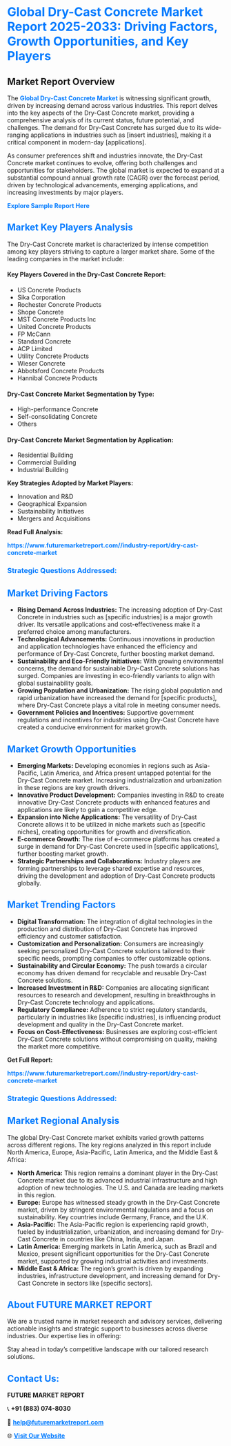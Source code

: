 <h1 style="color: #007BFF;">Global Dry-Cast Concrete Market Report 2025-2033: Driving Factors, Growth Opportunities, and Key Players</h1>

<section id="overview">
<h2>Market Report Overview</h2>
<p>The <a href="https://www.futuremarketreport.com//industry-report/dry-cast-concrete-market" style="color: #007BFF; text-decoration: none;"><strong>Global Dry-Cast Concrete Market</strong></a> is witnessing significant growth, driven by increasing demand across various industries. This report delves into the key aspects of the Dry-Cast Concrete market, providing a comprehensive analysis of its current status, future potential, and challenges. The demand for Dry-Cast Concrete has surged due to its wide-ranging applications in industries such as [insert industries], making it a critical component in modern-day [applications].</p>
<p>As consumer preferences shift and industries innovate, the Dry-Cast Concrete market continues to evolve, offering both challenges and opportunities for stakeholders. The global market is expected to expand at a substantial compound annual growth rate (CAGR) over the forecast period, driven by technological advancements, emerging applications, and increasing investments by major players.</p>
</section>

<section id="overview">
<p><a href="https://www.futuremarketreport.com//request-sample/reportId=58783" style="color: #007BFF; text-decoration: none;"><strong>Explore Sample Report Here</strong></a></p>
</section>

<section id="key-players">
<h2 style="color: #007BFF;">Market Key Players Analysis</h2>
<p>The Dry-Cast Concrete market is characterized by intense competition among key players striving to capture a larger market share. Some of the leading companies in the market include:</p>
<h4>Key Players Covered in the Dry-Cast Concrete Report:</h4>
<ul><li>US Concrete Products</li><li>Sika Corporation</li><li>Rochester Concrete Products</li><li>Shope Concrete</li><li>MST Concrete Products Inc</li><li>United Concrete Products</li><li>FP McCann</li><li>Standard Concrete</li><li>ACP Limited</li><li>Utility Concrete Products</li><li>Wieser Concrete</li><li>Abbotsford Concrete Products</li><li>Hannibal Concrete Products</li></ul>
<h4>Dry-Cast Concrete Market Segmentation by Type:</h4>
<ul><li>High-performance Concrete</li><li>Self-consolidating Concrete</li><li>Others</li></ul>

<h4>Dry-Cast Concrete Market Segmentation by Application:</h4>
<ul><li>Residential Building</li><li>Commercial Building</li><li>Industrial Building</li></ul>
<p><strong>Key Strategies Adopted by Market Players:</strong></p>
<ul>
<li>Innovation and R&D</li>
<li>Geographical Expansion</li>
<li>Sustainability Initiatives</li>
<li>Mergers and Acquisitions</li>
</ul>
</section>

<section>
<p><strong>Read Full Analysis: </strong></p><a href="https://www.futuremarketreport.com//industry-report/dry-cast-concrete-market" style="color: #007BFF; text-decoration: none;"><strong>https://www.futuremarketreport.com//industry-report/dry-cast-concrete-market</strong></a>
<h3 style="color: #007BFF;">Strategic Questions Addressed:</h3>
</section>

<section id="driving-factors">
<h2 style="color: #007BFF;">Market Driving Factors</h2>
<ul>
<li><strong>Rising Demand Across Industries:</strong> The increasing adoption of Dry-Cast Concrete in industries such as [specific industries] is a major growth driver. Its versatile applications and cost-effectiveness make it a preferred choice among manufacturers.</li>
<li><strong>Technological Advancements:</strong> Continuous innovations in production and application technologies have enhanced the efficiency and performance of Dry-Cast Concrete, further boosting market demand.</li>
<li><strong>Sustainability and Eco-Friendly Initiatives:</strong> With growing environmental concerns, the demand for sustainable Dry-Cast Concrete solutions has surged. Companies are investing in eco-friendly variants to align with global sustainability goals.</li>
<li><strong>Growing Population and Urbanization:</strong> The rising global population and rapid urbanization have increased the demand for [specific products], where Dry-Cast Concrete plays a vital role in meeting consumer needs.</li>
<li><strong>Government Policies and Incentives:</strong> Supportive government regulations and incentives for industries using Dry-Cast Concrete have created a conducive environment for market growth.</li>
</ul>
</section>

<section id="growth-opportunities">
<h2 style="color: #007BFF;">Market Growth Opportunities</h2>
<ul>
<li><strong>Emerging Markets:</strong> Developing economies in regions such as Asia-Pacific, Latin America, and Africa present untapped potential for the Dry-Cast Concrete market. Increasing industrialization and urbanization in these regions are key growth drivers.</li>
<li><strong>Innovative Product Development:</strong> Companies investing in R&D to create innovative Dry-Cast Concrete products with enhanced features and applications are likely to gain a competitive edge.</li>
<li><strong>Expansion into Niche Applications:</strong> The versatility of Dry-Cast Concrete allows it to be utilized in niche markets such as [specific niches], creating opportunities for growth and diversification.</li>
<li><strong>E-commerce Growth:</strong> The rise of e-commerce platforms has created a surge in demand for Dry-Cast Concrete used in [specific applications], further boosting market growth.</li>
<li><strong>Strategic Partnerships and Collaborations:</strong> Industry players are forming partnerships to leverage shared expertise and resources, driving the development and adoption of Dry-Cast Concrete products globally.</li>
</ul>
</section>

<section id="trending-factors">
<h2 style="color: #007BFF;">Market Trending Factors</h2>
<ul>
<li><strong>Digital Transformation:</strong> The integration of digital technologies in the production and distribution of Dry-Cast Concrete has improved efficiency and customer satisfaction.</li>
<li><strong>Customization and Personalization:</strong> Consumers are increasingly seeking personalized Dry-Cast Concrete solutions tailored to their specific needs, prompting companies to offer customizable options.</li>
<li><strong>Sustainability and Circular Economy:</strong> The push towards a circular economy has driven demand for recyclable and reusable Dry-Cast Concrete solutions.</li>
<li><strong>Increased Investment in R&D:</strong> Companies are allocating significant resources to research and development, resulting in breakthroughs in Dry-Cast Concrete technology and applications.</li>
<li><strong>Regulatory Compliance:</strong> Adherence to strict regulatory standards, particularly in industries like [specific industries], is influencing product development and quality in the Dry-Cast Concrete market.</li>
<li><strong>Focus on Cost-Effectiveness:</strong> Businesses are exploring cost-efficient Dry-Cast Concrete solutions without compromising on quality, making the market more competitive.</li>
</ul>
</section>

<section>
<p><strong>Get Full Report: </strong></p><a href="https://www.futuremarketreport.com//industry-report/dry-cast-concrete-market" style="color: #007BFF; text-decoration: none;"><strong>https://www.futuremarketreport.com//industry-report/dry-cast-concrete-market</strong></a>
<h3 style="color: #007BFF;">Strategic Questions Addressed:</h3>
</section>


<section id="regional-analysis">
<h2 style="color: #007BFF;">Market Regional Analysis</h2>
<p>The global Dry-Cast Concrete market exhibits varied growth patterns across different regions. The key regions analyzed in this report include North America, Europe, Asia-Pacific, Latin America, and the Middle East & Africa:</p>
<ul>
<li><strong>North America:</strong> This region remains a dominant player in the Dry-Cast Concrete market due to its advanced industrial infrastructure and high adoption of new technologies. The U.S. and Canada are leading markets in this region.</li>
<li><strong>Europe:</strong> Europe has witnessed steady growth in the Dry-Cast Concrete market, driven by stringent environmental regulations and a focus on sustainability. Key countries include Germany, France, and the U.K.</li>
<li><strong>Asia-Pacific:</strong> The Asia-Pacific region is experiencing rapid growth, fueled by industrialization, urbanization, and increasing demand for Dry-Cast Concrete in countries like China, India, and Japan.</li>
<li><strong>Latin America:</strong> Emerging markets in Latin America, such as Brazil and Mexico, present significant opportunities for the Dry-Cast Concrete market, supported by growing industrial activities and investments.</li>
<li><strong>Middle East & Africa:</strong> The region’s growth is driven by expanding industries, infrastructure development, and increasing demand for Dry-Cast Concrete in sectors like [specific sectors].</li>
</ul>
</section>

<footer>
<h2 style="color: #007BFF;">About FUTURE MARKET REPORT</h2>
<p>We are a trusted name in market research and advisory services, delivering actionable insights and strategic support to businesses across diverse industries. Our expertise lies in offering:</p>

<p>Stay ahead in today’s competitive landscape with our tailored research solutions.</p>

<h2 style="color: #007BFF;">Contact Us:</h2>
<p><strong>FUTURE MARKET REPORT</strong></p>
<p>📞 <strong>+91 (883) 074-8030</strong></p>
<p>📧 <strong><a href="mailto:help@futuremarketreport.com" style="color: #007BFF;">help@futuremarketreport.com</a></strong></p>
<p>🌐 <strong><a href="https://www.futuremarketreport.com/" style="color: #007BFF;">Visit Our Website</a></strong></p>
</footer>
